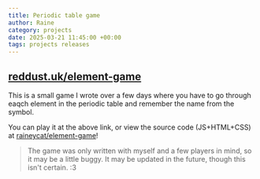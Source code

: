 ```yaml
---
title: Periodic table game
author: Raine
category: projects
date: 2025-03-21 11:45:00 +00:00 
tags: projects releases
---
```


## [reddust.uk/element-game](https://reddust.uk/element-game)

This is a small game I wrote over a few days where you have to go through eaqch element in the periodic table and remember the name from the symbol.

You can play it at the above link, or view the source code (JS+HTML+CSS) at [raineycat/element-game](https://github.com/raineycat/element-game)!

> The game was only written with myself and a few players in mind, so it may be a little buggy.
> It may be updated in the future, though this isn't certain. :3
